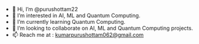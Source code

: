 - 👋 Hi, I’m @purushottam22
- 👀 I’m interested in AI, ML and Quantum Computing.
- 🌱 I’m currently learning Quantum Computing.
- 💞️ I’m looking to collaborate on AI, ML and Quantum Computing projects.
- 📫 Reach me  at : kumarpurushottam062@gmail.com

<!---
purushottam22/purushottam22 is a ✨ special ✨ repository because its `README.md` (this file) appears on your GitHub profile.
You can click the Preview link to take a look at your changes.
--->
